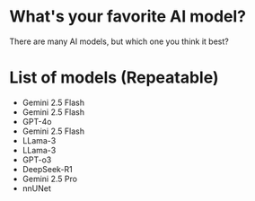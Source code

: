 # What's your favorite AI model?
There are many AI models, but which one you think it best?

# List of models (Repeatable)
- Gemini 2.5 Flash
- Gemini 2.5 Flash
- GPT-4o
- Gemini 2.5 Flash
- LLama-3
- LLama-3
- GPT-o3
- DeepSeek-R1
- Gemini 2.5 Pro
- nnUNet
